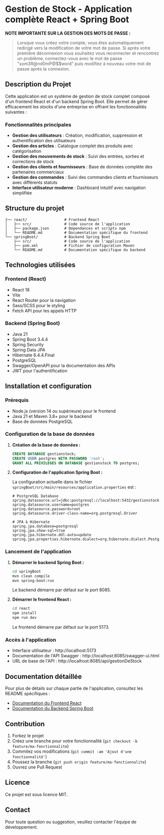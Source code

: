 # Gestion de Stock - Application complète React + Spring Boot

**NOTE IMPORTANTE SUR LA GESTION DES MOTS DE PASSE :**
> Lorsque vous créez votre compte, vous êtes automatiquement redirigé vers la modification de votre mot de passe. Si après votre première déconnexion vous souhaitez vous reconnecter et rencontrez un problème, connectez-vous avec le mot de passe "som3R@nd0mP@$$word" puis modifiez à nouveau votre mot de passe après la connexion.

## Description du Projet

Cette application est un système de gestion de stock complet composé d'un frontend React et d'un backend Spring Boot. Elle permet de gérer efficacement les stocks d'une entreprise en offrant les fonctionnalités suivantes :

### Fonctionnalités principales

- **Gestion des utilisateurs** : Création, modification, suppression et authentification des utilisateurs
- **Gestion des articles** : Catalogue complet des produits avec catégorisation
- **Gestion des mouvements de stock** : Suivi des entrées, sorties et corrections de stock
- **Gestion des clients et fournisseurs** : Base de données complète des partenaires commerciaux
- **Gestion des commandes** : Suivi des commandes clients et fournisseurs avec différents statuts
- **Interface utilisateur moderne** : Dashboard intuitif avec navigation simplifiée

## Structure du projet

```
├── react/                 # Frontend React
│   ├── src/               # Code source de l'application
│   ├── package.json       # Dépendances et scripts npm
│   └── README.md          # Documentation spécifique du frontend
└── springBoot/            # Backend Spring Boot
    ├── src/               # Code source de l'application
    ├── pom.xml            # Fichier de configuration Maven
    └── README.md          # Documentation spécifique du backend
```

## Technologies utilisées

### Frontend (React)
- React 18
- Vite
- React Router pour la navigation
- Sass/SCSS pour le styling
- Fetch API pour les appels HTTP

### Backend (Spring Boot)
- Java 21
- Spring Boot 3.4.4
- Spring Security
- Spring Data JPA
- Hibernate 6.4.4.Final
- PostgreSQL
- Swagger/OpenAPI pour la documentation des APIs
- JWT pour l'authentification

## Installation et configuration

### Prérequis

- Node.js (version 14 ou supérieure) pour le frontend
- Java 21 et Maven 3.8+ pour le backend
- Base de données PostgreSQL

### Configuration de la base de données

1. **Création de la base de données :**
   ```sql
   CREATE DATABASE gestionstock;
   CREATE USER postgres WITH PASSWORD 'root';
   GRANT ALL PRIVILEGES ON DATABASE gestionstock TO postgres;
   ```

2. **Configuration de l'application Spring Boot :**
   
   La configuration actuelle dans le fichier `springBoot/src/main/resources/application.properties` est :
   ```properties
   # PostgreSQL Database
   spring.datasource.url=jdbc:postgresql://localhost:5432/gestionstock
   spring.datasource.username=postgres
   spring.datasource.password=root
   spring.datasource.driver-class-name=org.postgresql.Driver
   
   # JPA & Hibernate
   spring.jpa.database=postgresql
   spring.jpa.show-sql=true
   spring.jpa.hibernate.ddl-auto=update
   spring.jpa.properties.hibernate.dialect=org.hibernate.dialect.PostgreSQLDialect
   ```

### Lancement de l'application

1. **Démarrer le backend Spring Boot :**
   ```bash
   cd springBoot
   mvn clean compile
   mvn spring-boot:run
   ```
   Le backend démarre par défaut sur le port 8085.

2. **Démarrer le frontend React :**
   ```bash
   cd react
   npm install
   npm run dev
   ```
   Le frontend démarre par défaut sur le port 5173.

### Accès à l'application

- Interface utilisateur : http://localhost:5173
- Documentation de l'API Swagger : http://localhost:8085/swagger-ui.html
- URL de base de l'API : http://localhost:8085/api/gestionDeStock

## Documentation détaillée

Pour plus de détails sur chaque partie de l'application, consultez les README spécifiques :
- [Documentation du Frontend React](./react/README.md)
- [Documentation du Backend Spring Boot](./springBoot/README.md)

## Contribution

1. Forkez le projet
2. Créez une branche pour votre fonctionnalité (`git checkout -b feature/ma-fonctionnalite`)
3. Commitez vos modifications (`git commit -am 'Ajout d'une fonctionnalité'`)
4. Poussez la branche (`git push origin feature/ma-fonctionnalite`)
5. Ouvrez une Pull Request

## Licence

Ce projet est sous licence MIT.

## Contact

Pour toute question ou suggestion, veuillez contacter l'équipe de développement.